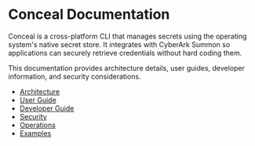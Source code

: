 # Conceal Documentation

Conceal is a cross-platform CLI that manages secrets using the operating system's
native secret store. It integrates with CyberArk Summon so applications can
securely retrieve credentials without hard coding them.

This documentation provides architecture details, user guides, developer
information, and security considerations.

* [Architecture](architecture/DESIGN.md)
* [User Guide](user-guide/INSTALLATION.md)
* [Developer Guide](developer-guide/CONTRIBUTING.md)
* [Security](security/THREAT-MODEL.md)
* [Operations](operations/TROUBLESHOOTING.md)
* [Examples](examples/basic-usage.md)
